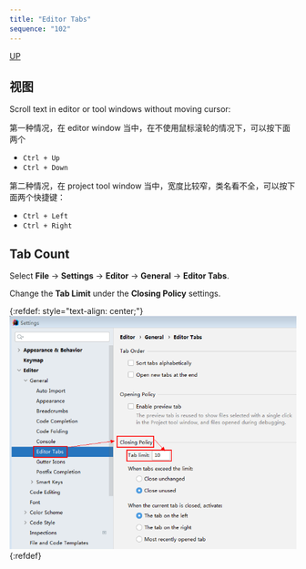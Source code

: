 ```yaml
---
title: "Editor Tabs"
sequence: "102"
---
```


[UP](/intellij-idea.html)

## 视图

Scroll text in editor or tool windows without moving cursor:

第一种情况，在 editor window 当中，在不使用鼠标滚轮的情况下，可以按下面两个

- `Ctrl + Up`
- `Ctrl + Down`

第二种情况，在 project tool window 当中，宽度比较窄，类名看不全，可以按下面两个快捷键：

- `Ctrl + Left`
- `Ctrl + Right`

## Tab Count

Select **File** -> **Settings** -> **Editor** -> **General** -> **Editor Tabs**.

Change the **Tab Limit** under the **Closing Policy** settings.

{:refdef: style="text-align: center;"}
![](/assets/images/intellij/view/editor-tabs-closing-policy.png)
{:refdef}
